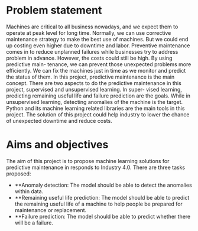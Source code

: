# Problem statement
Machines are critical to all business nowadays, and we expect them to operate at peak level for long time. Normally, we can use corrective maintenance strategy to make the best use of machines. But we could end up costing even higher due to downtime and labor.
Preventive maintenance comes in to reduce unplanned failures while businesses try to address problem in advance. However, the costs could still be high. By using predictive main- tenance, we can prevent those unexpected problems more efficiently. We can fix the machines just in time as we monitor and predict the status of them.
In this project, predictive maintenance is the main concept. There are two aspects to do the predictive maintenance in this project, supervised and unsupervised learning. In super- vised learning, predicting remaining useful life and failure prediction are the goals. While in unsupervised learning, detecting anomalies of the machine is the target. Python and its machine learning related libraries are the main tools in this project. The solution of this project could help industry to lower the chance of unexpected downtime and reduce costs.

# Aims and objectives
The aim of this project is to propose machine learning solutions for predictive maintenance in responds to Industry 4.0. There are three tasks proposed:
* **Anomaly detection: The model should be able to detect the anomalies within data.
* **Remaining useful life prediction: The model should be able to predict the remaining useful life of a machine to help people be prepared for maintenance or replacement.
* **Failure prediction: The model should be able to predict whether there will be a failure.
